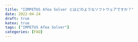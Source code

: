 ```yaml
---
title: "IIMPETUS Afea Solver とはどのようなソフトウェアですか？"
date: 2022-04-24
draft: true
katex: true
tags: ["IMPETUS Afea Solver"]
categories: [FAQ]
---
```


